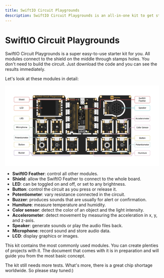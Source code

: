 ```yaml
---
title: SwiftIO Circuit Playgrounds
description: SwiftIO Circuit Playgrounds is an all-in-one kit to get started with electronics and programming. You can write Swift code to make devices work and interact with the physical world.
---
```


# SwiftIO Circuit Playgrounds

SwiftIO Circuit Playgrounds is a super easy-to-use starter kit for you. All modules connect to the shield on the middle through stamps holes. You don't need to build the circuit. Just download the code and you can see the results immediately.

Let's look at these modules in detail:

![SwiftIO Circuit Playgrounds](img/Playgrounds.png)

- **SwiftIO Feather**: control all other modules.
- **Shield**: allow the SwiftIO Feather to connect to the whole board.
- **LED**: can be toggled on and off, or set to any brightness.
- **Button**: control the circuit as you press or release it. 
- **Potentiometer**: vary resistance connected in the circuit.
- **Buzzer**: produces sounds that are usually for alert or confirmation.
- **Humiture**: measure temperature and humidity.
- **Color sensor**: detect the color of an object and the light intensity.
- **Accelerometer**: detect movement by measuring the acceleration in x, y, and z-axis.
- **Speaker**: generate sounds or play the audio files back.
- **Microphone**: record sound and store audio data.
- **LCD**: display graphics or images.



This kit contains the most commonly used modules. You can create plenties of projects with it. The document that comes with it is in preparation and will guide you from the most basic concept.

The kit still needs more tests. What's more, there is a great chip shortage worldwide. So please stay tuned:)
 